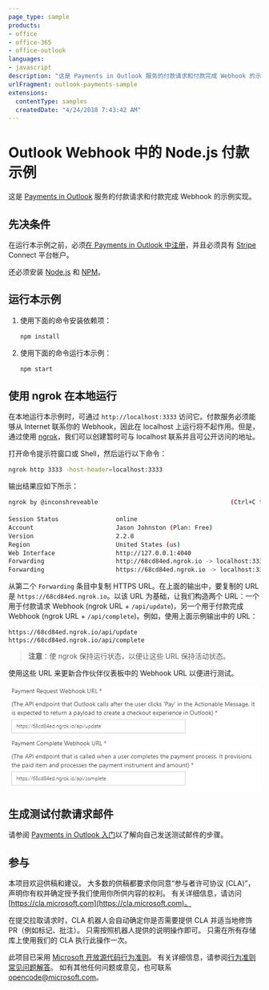 ```yaml
---
page_type: sample
products:
- office
- office-365
- office-outlook
languages:
- javascript
description: "这是 Payments in Outlook 服务的付款请求和付款完成 Webhook 的示例实现。"
urlFragment: outlook-payments-sample
extensions:
  contentType: samples
  createdDate: "4/24/2018 7:43:42 AM"
---
```


# Outlook Webhook 中的 Node.js 付款示例

这是 [Payments in Outlook](https://docs.microsoft.com/outlook/payments/) 服务的付款请求和付款完成 Webhook 的示例实现。

## 先决条件

在运行本示例之前，必须[在 Payments in Outlook 中注册](https://docs.microsoft.com/outlook/payments/partner-dashboard)，并且必须具有 [Stripe](https://stripe.com/connect) Connect 平台帐户。

还必须安装 [Node.js](https://nodejs.org) 和 [NPM](https://www.npmjs.com/)。

## 运行本示例

1. 使用下面的命令安装依赖项：

    ```bash
    npm install
    ```
	
1. 使用下面的命令运行本示例：

    ```bash
    npm start
    ```

## 使用 ngrok 在本地运行

在本地运行本示例时，可通过 `http://localhost:3333` 访问它。付款服务必须能够从 Internet 联系你的 Webhook，因此在 localhost 上运行将不起作用。但是，通过使用 [ngrok](https://ngrok.com/)，我们可以创建暂时可与 localhost 联系并且可公开访问的地址。

打开命令提示符窗口或 Shell，然后运行以下命令：

```bash
ngrok http 3333 -host-header=localhost:3333
```

输出结果应如下所示：

```bash
ngrok by @inconshreveable                                     (Ctrl+C to quit)

Session Status                online
Account                       Jason Johnston (Plan: Free)
Version                       2.2.8
Region                        United States (us)
Web Interface                 http://127.0.0.1:4040
Forwarding                    http://68cd84ed.ngrok.io -> localhost:3333
Forwarding                    https://68cd84ed.ngrok.io -> localhost:3333
```

从第二个 `Forwarding` 条目中复制 HTTPS URL。在上面的输出中，要复制的 URL 是 `https://68cd84ed.ngrok.io`。以该 URL 为基础，让我们构造两个 URL：一个用于付款请求 Webhook (ngrok URL + `/api/update`)，另一个用于付款完成 Webhook (ngrok URL + `/api/complete`)。例如，使用上面示例输出中的 URL：

```
https://68cd84ed.ngrok.io/api/update
https://68cd84ed.ngrok.io/api/complete
```

> **注意**：使 ngrok 保持运行状态，以便让这些 URL 保持活动状态。

使用这些 URL 来更新合作伙伴仪表板中的 Webhook URL 以便进行测试。

![Payments in Outlook 仪表板中的 Webhook URL 的屏幕截图](readme-images/dashboard-webhooks.PNG)

## 生成测试付款请求邮件

请参阅 [Payments in Outlook 入门](https://docs.microsoft.com/outlook/payments/get-started#send-the-test-payment-request)以了解向自己发送测试邮件的步骤。

## 参与

本项目欢迎供稿和建议。
大多数的供稿都要求你同意“参与者许可协议 (CLA)”，声明你有权并确定授予我们使用你所供内容的权利。
有关详细信息，请访问 [https://cla.microsoft.com](https://cla.microsoft.com)。

在提交拉取请求时，CLA 机器人会自动确定你是否需要提供 CLA 并适当地修饰 PR（例如标记、批注）。
只需按照机器人提供的说明操作即可。
只需在所有存储库上使用我们的 CLA 执行此操作一次。

此项目已采用 [Microsoft 开放源代码行为准则](https://opensource.microsoft.com/codeofconduct/)。
有关详细信息，请参阅[行为准则常见问题解答](https://opensource.microsoft.com/codeofconduct/faq/)。
如有其他任何问题或意见，也可联系 [opencode@microsoft.com](mailto:opencode@microsoft.com)。
